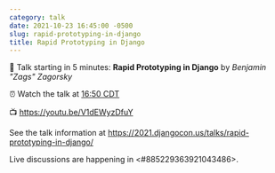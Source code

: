 ```yaml
---
category: talk
date: 2021-10-23 16:45:00 -0500
slug: rapid-prototyping-in-django
title: Rapid Prototyping in Django
---
```


:tada: Talk starting in 5 minutes: **Rapid Prototyping in Django** by *Benjamin "Zags" Zagorsky*

:alarm_clock: Watch the talk at [16:50 CDT](https://time.is/compare/0450PM_23_October_2021_in_Chicago)

:tv: https://youtu.be/V1dEWyzDfuY

See the talk information at https://2021.djangocon.us/talks/rapid-prototyping-in-django/

Live discussions are happening in <#885229363921043486>.